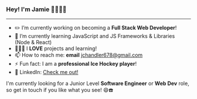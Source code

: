 ### Hey! I'm Jamie 👋👨🏻‍💻

---

- ✏️ I’m currently working on becoming a **Full Stack Web Developer**!
- 🌱 I’m currently learning JavaScript and JS Frameworks & Libraries (Node & React)
- 👷🏻‍♂️ I **LOVE** projects and learning!
- 📫 How to reach me: **email** jchandler678@gmail.com 
- ⚡ Fun fact: I am a **professional Ice Hockey player**!
- 💼 LinkedIn: [Check me out!](https://www.linkedin.com/in/chandlerjamie/)

I'm currently looking for a Junior Level **Software Engineer** or **Web Dev** role, so get in touch if you like what you see! 😄☎️
